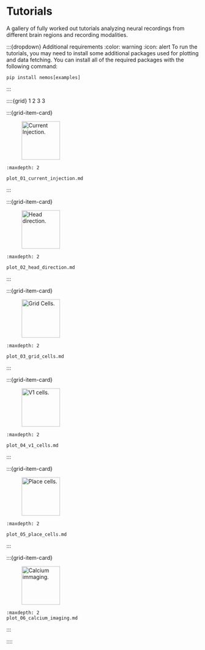 # Tutorials

A gallery of fully worked out tutorials analyzing neural recordings from different brain regions and recording modalities.

:::{dropdown} Additional requirements
:color: warning
:icon: alert
To run the tutorials, you may need to install some additional packages used for plotting and data fetching.
You can install all of the required packages with the following command:
```
pip install nemos[examples]
```
:::

::::{grid} 1 2 3 3

:::{grid-item-card}

<figure>
<img src="../_static/thumbnails/tutorials/plot_01_current_injection.svg" style="height: 100px", alt="Current Injection."/>
</figure>

```{toctree}
:maxdepth: 2

plot_01_current_injection.md
```
:::

:::{grid-item-card}

<figure>
<img src="../_static/thumbnails/tutorials/plot_02_head_direction.svg" style="height: 100px", alt="Head direction."/>
</figure>

```{toctree}
:maxdepth: 2

plot_02_head_direction.md
```
:::

:::{grid-item-card}

<figure>
<img src="../_static/thumbnails/tutorials/plot_03_grid_cells.svg" style="height: 100px", alt="Grid Cells."/>
</figure>

```{toctree}
:maxdepth: 2

plot_03_grid_cells.md
```

:::

:::{grid-item-card}

<figure>
<img src="../_static/thumbnails/tutorials/plot_04_v1_cells.svg" style="height: 100px", alt="V1 cells."/>
</figure>

```{toctree}
:maxdepth: 2

plot_04_v1_cells.md
```
:::

:::{grid-item-card}

<figure>
<img src="../_static/thumbnails/tutorials/plot_05_place_cells.svg" style="height: 100px", alt="Place cells."/>
</figure>

```{toctree}
:maxdepth: 2

plot_05_place_cells.md
```
:::

:::{grid-item-card}

<figure>
<img src="../_static/thumbnails/tutorials/plot_06_calcium_imaging.svg" style="height: 100px", alt="Calcium immaging."/>
</figure>

```{toctree}
:maxdepth: 2
plot_06_calcium_imaging.md
```
:::

::::